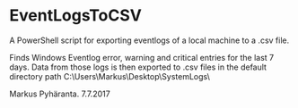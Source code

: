 # EventLogsToCSV
A PowerShell script for exporting eventlogs of a local machine to a .csv file.

Finds Windows Eventlog error, warning and critical entries for the last 7 days.
Data from those logs is then exported to .csv files in the default directory path C:\Users\Markus\Desktop\SystemLogs\

Markus Pyhäranta. 7.7.2017
